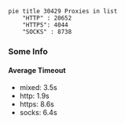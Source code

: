 
```mermaid
pie title 30429 Proxies in list
    "HTTP" : 20652
    "HTTPS": 4044
    "SOCKS" : 8738
```

### Some Info
#### Average Timeout

- mixed: 3.5s
- http: 1.9s
- https: 8.6s
- socks: 6.4s